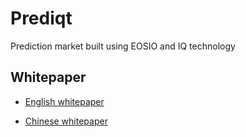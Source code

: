 # Prediqt

Prediction market built using EOSIO and IQ technology

## Whitepaper

- [English whitepaper](white-paper/english.md)

- [Chinese whitepaper](white-paper/chinese.pdf)
